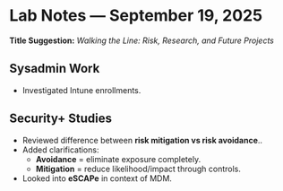 # Lab Notes — September 19, 2025
**Title Suggestion:** *Walking the Line: Risk, Research, and Future Projects*

## Sysadmin Work
- Investigated Intune enrollments.

## Security+ Studies
- Reviewed difference between **risk mitigation vs risk avoidance**..
- Added clarifications:
  - **Avoidance** = eliminate exposure completely.
  - **Mitigation** = reduce likelihood/impact through controls.
- Looked into **eSCAPe** in context of MDM.
